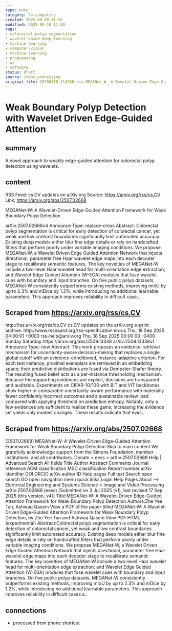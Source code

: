 ```yaml
---
type: note
category: 24-computing
created: 2025-09-18 11:59
modified: 2025-09-18 11:59
tags:
- colorectal polyp segmentation
- wavelet-based deep learning
- machine learning
- computer-vision
- machine-learning
- programming
- ai
- software
status: draft
source: inbox_processing
original_file: 20250918_114950_rss_MEGANet-W__A_Wavelet-Driven_Edge-Guided_Attention_.txt
---
```



# Weak Boundary Polyp Detection with Wavelet Driven Edge-Guided Attention

## summary
A novel approach to weakly edge-guided attention for colorectal polyp detection using wavelets.

## content
RSS Feed: cs.CV updates on arXiv.org
Source: https://arxiv.org/rss/cs.CV
Link: https://arxiv.org/abs/2507.02668

MEGANet-W: A Wavelet-Driven Edge-Guided Attention Framework for Weak Boundary Polyp Detection

arXiv:2507.02668v4 Announce Type: replace-cross Abstract: Colorectal polyp segmentation is critical for early detection of colorectal cancer, yet weak and low contrast boundaries significantly limit automated accuracy. Existing deep models either blur fine edge details or rely on handcrafted filters that perform poorly under variable imaging conditions. We propose MEGANet-W, a Wavelet Driven Edge Guided Attention Network that injects directional, parameter free Haar wavelet edge maps into each decoder stage to recalibrate semantic features. The key novelties of MEGANet-W include a two-level Haar wavelet head for multi-orientation edge extraction; and Wavelet Edge Guided Attention (W-EGA) modules that fuse wavelet cues with boundary and input branches. On five public polyp datasets, MEGANet-W consistently outperforms existing methods, improving mIoU by up to 2.3% and mDice by 1.2%, while introducing no additional learnable parameters. This approach improves reliability in difficult case...

## Scraped from https://arxiv.org/rss/cs.CV
<?xml version='1.0' encoding='UTF-8'?>
<rss xmlns:arxiv="http://arxiv.org/schemas/atom" xmlns:dc="http://purl.org/dc/elements/1.1/" xmlns:atom="http://www.w3.org/2005/Atom" xmlns:content="http://purl.org/rss/1.0/modules/content/" version="2.0">
  <channel>
    <title>cs.CV updates on arXiv.org</title>
    <link>http://rss.arxiv.org/rss/cs.CV</link>
    <description>cs.CV updates on the arXiv.org e-print archive.</description>
    <atom:link href="http://rss.arxiv.org/rss/cs.CV" rel="self" type="application/rss+xml"/>
    <docs>http://www.rssboard.org/rss-specification</docs>
    <language>en-us</language>
    <lastBuildDate>Thu, 18 Sep 2025 04:00:01 +0000</lastBuildDate>
    <managingEditor>rss-help@arxiv.org</managingEditor>
    <pubDate>Thu, 18 Sep 2025 00:00:00 -0400</pubDate>
    <skipDays>
      <day>Sunday</day>
      <day>Saturday</day>
    </skipDays>
    <item>
      <title>Proximity-Based Evidence Retrieval for Uncertainty-Aware Neural Networks</title>
      <link>https://arxiv.org/abs/2509.13338</link>
      <description>arXiv:2509.13338v1 Announce Type: new 
Abstract: This work proposes an evidence-retrieval mechanism for uncertainty-aware decision-making that replaces a single global cutoff with an evidence-conditioned, instance-adaptive criterion. For each test instance, proximal exemplars are retrieved in an embedding space; their predictive distributions are fused via Dempster-Shafer theory. The resulting fused belief acts as a per-instance thresholding mechanism. Because the supporting evidences are explicit, decisions are transparent and auditable. Experiments on CIFAR-10/100 with BiT and ViT backbones show higher or comparable uncertainty-aware performance with materially fewer confidently incorrect outcomes and a sustainable review load compared with applying threshold on prediction entropy. Notably, only a few evidences are sufficient to realize these gains; increasing the evidence set yields only modest changes. These results indicate that evid...


## Scraped from https://arxiv.org/abs/2507.02668
[2507.02668] MEGANet-W: A Wavelet-Driven Edge-Guided Attention Framework for Weak Boundary Polyp Detection Skip to main content We gratefully acknowledge support from the Simons Foundation, member institutions, and all contributors. Donate &gt; eess &gt; arXiv:2507.02668 Help | Advanced Search All fields Title Author Abstract Comments Journal reference ACM classification MSC classification Report number arXiv identifier DOI ORCID arXiv author ID Help pages Full text Search open search GO open navigation menu quick links Login Help Pages About --> Electrical Engineering and Systems Science > Image and Video Processing arXiv:2507.02668 (eess) [Submitted on 3 Jul 2025 (v1), last revised 17 Sep 2025 (this version, v4)] Title:MEGANet-W: A Wavelet-Driven Edge-Guided Attention Framework for Weak Boundary Polyp Detection Authors:Zhe Yee Tan, Ashwaq Qasem View a PDF of the paper titled MEGANet-W: A Wavelet-Driven Edge-Guided Attention Framework for Weak Boundary Polyp Detection, by Zhe Yee Tan and Ashwaq Qasem View PDF HTML (experimental) Abstract:Colorectal polyp segmentation is critical for early detection of colorectal cancer, yet weak and low contrast boundaries significantly limit automated accuracy. Existing deep models either blur fine edge details or rely on handcrafted filters that perform poorly under variable imaging conditions. We propose MEGANet-W, a Wavelet Driven Edge Guided Attention Network that injects directional, parameter free Haar wavelet edge maps into each decoder stage to recalibrate semantic features. The key novelties of MEGANet-W include a two-level Haar wavelet head for multi-orientation edge extraction; and Wavelet Edge Guided Attention (W-EGA) modules that fuse wavelet cues with boundary and input branches. On five public polyp datasets, MEGANet-W consistently outperforms existing methods, improving mIoU by up to 2.3% and mDice by 1.2%, while introducing no additional learnable parameters. This approach improves reliability in difficult cases a...


## connections
- processed from phone shortcut
